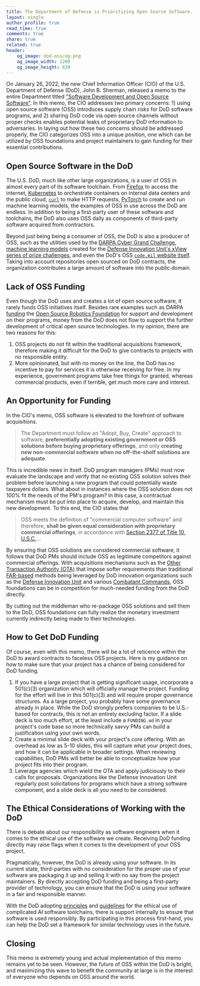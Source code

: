 ```yaml
---
title: The Department of Defense is Prioritizing Open Source Software. Here's How Open Source Projects Can Benefit.
layout: single
author_profile: true
read_time: true
comments: true
share: true
related: true
header:
    og_image: dod-oss/og.png
    og_image_width: 1200
    og_image_height: 630
---
```


On January 26, 2022, the new Chief Information Officer (CIO) of the U.S. Department of Defense (DoD), John B. Sherman, released a memo to the entire Department titled ["Software Development and Open Source Software"](https://dodcio.defense.gov/Portals/0/Documents/Library/SoftwareDev-OpenSource.pdf). In this memo, the CIO addresses two primary concerns: 1) using open source software (OSS) introduces supply chain risks for DoD software programs, and 2) sharing DoD code via open source channels without proper checks enables potential leaks of proprietary DoD information to adversaries. In laying out how these two concerns should be addressed properly, the CIO categorizes OSS into a unique position, one which can be utilized by OSS foundations and project maintainers to gain funding for their essential contributions.

## Open Source Software in the DoD
The U.S. DoD, much like other large organizations, is a user of OSS in almost every part of its software toolchain. From [Firefox](https://www.mozilla.org/en-US/firefox/) to access the internet, [Kubernetes](https://kubernetes.io/) to orchestrate containers on internal data centers and the public cloud, [`curl`](https://curl.se/) to make HTTP requests, [PyTorch](https://pytorch.org/) to create and run machine learning models, the examples of OSS in use across the DoD are endless. In addition to being a first-party user of these software and toolchains, the DoD also uses OSS daily as components of third-party software acquired from contractors.

Beyond just being being a consumer of OSS, the DoD is also a producer of OSS, such as the utilities used by the [DARPA Cyber Grand Challenge](https://github.com/CyberGrandChallenge), [machine learning models](https://github.com/DIUx-xView) created for the [Defense Innovation Unit's xView series of prize challenges](https://xview.us/), and even the DoD's OSS [`code.mil` website itself](https://github.com/Code-dot-mil/code.mil). Taking into account repositories open sourced on DoD contracts, the organization contributes a large amount of software into the public domain.

## Lack of OSS Funding
Even though the DoD uses and creates a lot of open source software, it rarely funds OSS initiatives itself. Besides rare examples such as DARPA [funding](https://www.fpds.gov/common/jsp/LaunchWebPage.jsp?command=execute&requestid=137104125&version=1.5) the [Open Source Robotics Foundation](https://www.openrobotics.org/) for support and development on their programs, money from the DoD does not flow to support the further development of critical open source technologies. In my opinion, there are two reasons for this:

1. OSS projects do not fit within the traditional acquisitions framework, therefore making it difficult for the DoD to give contracts to projects with no responsible entity.
2. More opinionated, but with no money on the line, the DoD has no incentive to pay for services it is otherwise receiving for free. In my experience, government programs take free things for granted, whereas commercial products, even if terrible, get much more care and interest.

## An Opportunity for Funding

In the CIO's memo, OSS software is elevated to the forefront of software acquisitions.

> The Department must follow an "Adopt, Buy, Create" approach to software,
**preferentially adopting existing government or OSS solutions before buying proprietary offerings**, and only **creating new non-commercial software when no off-the-shelf solutions are adequate**. 

This is incredible news in itself. DoD program managers (PMs) must now evaluate the landscape and verify that no existing OSS solution solves their problem before launching a new program that could potentially waste taxpayers dollars. What about in instances where the OSS solution does not 100% fit the needs of the PM's program? In this case, a contractual mechanism must be put into place to acquire, develop, and maintain this new development. To this end, the CIO states that

> OSS meets the definition of "commercial computer software" and therefore, **shall be given equal consideration with proprietary commercial offerings**, in accordance with [Section 2377 of Title 10, U.S.C.](https://www.law.cornell.edu/uscode/text/10/2377)...

By ensuring that OSS solutions are considered commercial software, it follows that DoD PMs should include OSS as legitimate competitors against commercial offerings. With acquisitions mechanisms such as the [Other Transaction Authority (OTA)](https://acqnotes.com/acqnote/careerfields/other-transaction-authority-ota) that impose softer requirements than traditional [FAR-based](https://www.acquisition.gov/far/part-16) methods being leveraged by DoD innovation organizations such as the [Defense Innovation Unit](https://www.diu.mil/) and various [Combatant Commands](https://www.defense.gov/About/combatant-commands/), OSS foundations can be in competition for much-needed funding from the DoD directly.

By cutting out the middleman who re-package OSS solutions and sell them to the DoD, OSS foundations can fully realize the monetary investment currently indirectly being made to their technologies.

## How to Get DoD Funding

Of course, even with this memo, there will be a lot of reticence within the DoD to award contracts to faceless OSS projects. Here is my guidance on how to make sure that your project has a chance of being considered for DoD funding.

1. If you have a large project that is getting significant usage, incorporate a 501(c)(3) organization which will officially manage the project. Funding for the effort will live in this 501(c)(3) and will require proper governance structures. As a large project, you probably have some governance already in place. While the DoD strongly prefers companies to be U.S.-based for contracts, this is not an entirely excluding factor. If a slide deck is too much effort, at the least include a `FUNDING.md` in your project's code base so more technically savvy PMs can build a justification using your own words.
2. Create a minimal slide deck with your project's core offering. With an overhead as low as 5-10 slides, this will capture what your project does, and how it can be applicable in broader settings. When reviewing capabilities, DoD PMs will better be able to conceptualize how your project fits into their program.
3. Leverage agencies which wield the OTA and apply judiciously to their calls for proposals. Organizations like the Defense Innovation Unit regularly post solicitations for programs which have a strong software component, and a slide deck is all you need to be considered.

## The Ethical Considerations of Working with the DoD
There is debate about our responsibility as software engineers when it comes to the ethical use of the software we create. Receiving DoD funding directly may raise flags when it comes to the development of your OSS project.

Pragmatically, however, the DoD is already using your software. In its current state, third-parties with no consideration for the proper use of your software are packaging it up and selling it with no say from the project maintainers. By directly accepting DoD funding and being a first-party provider of technology, you can ensure that the DoD is using your software in a fair and responsible manner.

With the DoD adopting [principles](https://www.defense.gov/News/Releases/Release/Article/2091996/dod-adopts-ethical-principles-for-artificial-intelligence/) and [guidelines](https://www.diu.mil/responsible-ai-guidelines) for the ethical use of complicated AI software toolchains, there is support internally to ensure that software is used responsibly. By participating in this process first-hand, you can help the DoD set a framework for similar technology uses in the future.

## Closing

This memo is extremely young and actual implementation of this memo remains yet to be seen. However, the future of OSS within the DoD is bright, and maximizing this wave to benefit the community at large is in the interest of everyone who depends on OSS around the world.